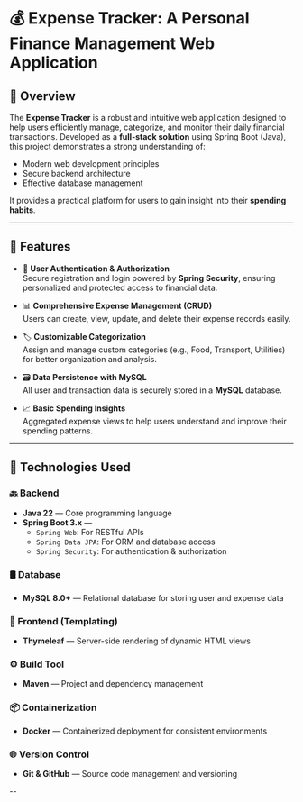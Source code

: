 
# 💰 Expense Tracker: A Personal Finance Management Web Application

## 📝 Overview

The **Expense Tracker** is a robust and intuitive web application designed to help users efficiently manage, categorize, and monitor their daily financial transactions. Developed as a **full-stack solution** using Spring Boot (Java), this project demonstrates a strong understanding of:

- Modern web development principles  
- Secure backend architecture  
- Effective database management  

It provides a practical platform for users to gain insight into their **spending habits**.

---

## 🚀 Features

- 🔐 **User Authentication & Authorization**  
  Secure registration and login powered by **Spring Security**, ensuring personalized and protected access to financial data.

- 📊 **Comprehensive Expense Management (CRUD)**  
  Users can create, view, update, and delete their expense records easily.

- 🏷️ **Customizable Categorization**  
  Assign and manage custom categories (e.g., Food, Transport, Utilities) for better organization and analysis.

- 🗃️ **Data Persistence with MySQL**  
  All user and transaction data is securely stored in a **MySQL** database.

- 📈 **Basic Spending Insights**  
  Aggregated expense views to help users understand and improve their spending patterns.

---

## 🧰 Technologies Used

### 🔙 Backend

- **Java 22** — Core programming language  
- **Spring Boot 3.x** —  
  - `Spring Web`: For RESTful APIs  
  - `Spring Data JPA`: For ORM and database access  
  - `Spring Security`: For authentication & authorization  

### 🛢️ Database

- **MySQL 8.0+** — Relational database for storing user and expense data

### 🎨 Frontend (Templating)

- **Thymeleaf** — Server-side rendering of dynamic HTML views

### ⚙️ Build Tool

- **Maven** — Project and dependency management

### 📦 Containerization

- **Docker** — Containerized deployment for consistent environments

### 🌐 Version Control

- **Git & GitHub** — Source code management and versioning


--

